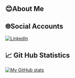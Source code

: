 ## 😊About Me
## 🌐Social Accounts
[![LinkedIn](https://img.shields.io/badge/LinkedIN-yellow.svg)](https://opensource.org/linkedIn)
## 📈 Git Hub Statistics 
[![My GitHub stats](https://github-readme-stats.vercel.app/api?username=SriMallikaArdhala&theme=dark&show_icons=true)]()



<!--
**SriMallikaArdhala/SriMallikaArdhala** is a ✨ _special_ ✨ repository because its `README.md` (this file) appears on your GitHub profile.

Here are some ideas to get you started:

- 🔭 I’m currently working on ...
- 🌱 I’m currently learning ...
- 👯 I’m looking to collaborate on ...
- 🤔 I’m looking for help with ...
- 💬 Ask me about ...
- 📫 How to reach me: ...
- 😄 Pronouns: ...
- ⚡ Fun fact: ...
-->
